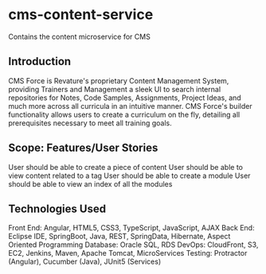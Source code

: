 # cms-content-service
Contains the content microservice for CMS

## Introduction 
CMS Force is Revature's proprietary Content Management System, providing Trainers and Management a sleek UI to search internal repositories for Notes, Code Samples, Assignments, Project Ideas, and much more across all curricula in an intuitive manner. CMS Force's builder functionality allows users to create a curriculum on the fly, detailing all prerequisites necessary to meet all training goals.

## Scope: Features/User Stories
User should be able to create a piece of content
User should be able to view content related to a tag
User should be able to create a module
User should be able to view an index of all the modules

## Technologies Used
Front End: Angular, HTML5, CSS3, TypeScript, JavaScript, AJAX
Back End: Eclipse IDE, SpringBoot, Java, REST, SpringData, Hibernate, Aspect Oriented Programming
Database: Oracle SQL, RDS
DevOps: CloudFront, S3, EC2, Jenkins, Maven, Apache Tomcat, MicroServices
Testing: Protractor (Angular), Cucumber (Java), JUnit5 (Services)
